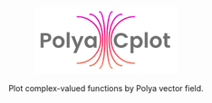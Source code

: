 <p align="center">
  <a href="https://github.com/sillynacht/PolyaCplot"><img alt="cplot" src="images/logo.png" width="50%"></a>
  <p align="center">Plot complex-valued functions by Polya vector field.</p>
</p>
